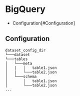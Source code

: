 # BigQuery

- Configuration[#Configuration]

## Configuration

```
dataset_config_dir
└───dataset
└───tables
│   └───meta
│   |   │   table1.json
│   |   └───table2.json
│   └───schema
│       │   table1.json
│       └───table2.json
...
```
